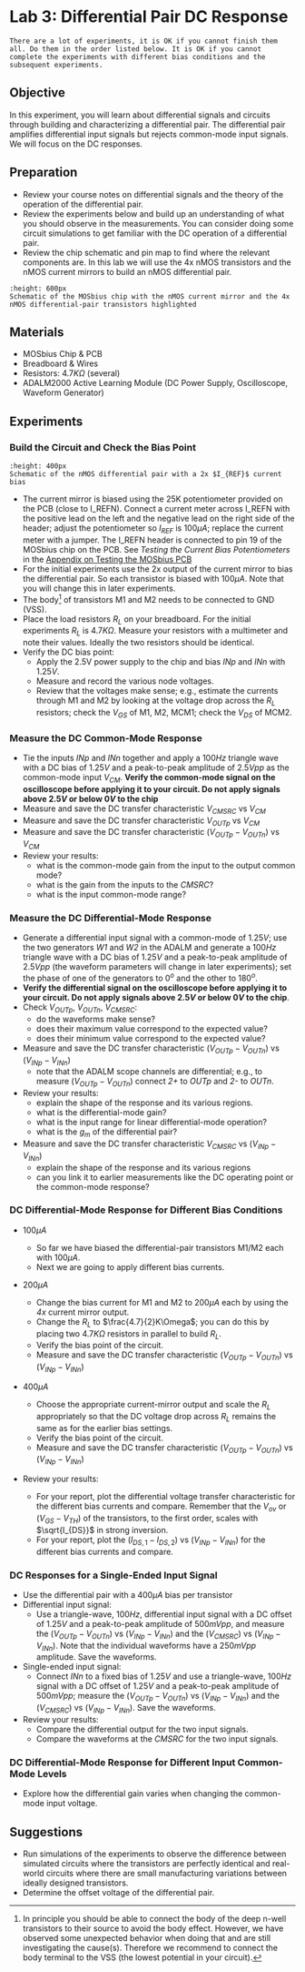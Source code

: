 # Lab 3: Differential Pair DC Response

```{attention}
There are a lot of experiments, it is OK if you cannot finish them all. Do them in the order listed below. It is OK if you cannot complete the experiments with different bias conditions and the subsequent experiments. 
 ```
 
## Objective
In this experiment, you will learn about differential signals and circuits through building and characterizing a differential pair. The differential pair amplifies differential input signals but rejects common-mode input signals. We will focus on the DC responses.  

## Preparation
* Review your course notes on differential signals and the theory of the operation of the differential pair.
* Review the experiments below and build up an understanding of what you should observe in the measurements. You can consider doing some circuit simulations to get familiar with the DC operation of a differential pair.  
* Review the chip schematic and pin map to find where the relevant components are. In this lab we will use the 4x nMOS transistors and the nMOS current mirrors to build an nMOS differential pair. 

```{figure} img/mosbius_cm_nMOS4.png
:height: 600px
Schematic of the MOSbius chip with the nMOS current mirror and the 4x nMOS differential-pair transistors highlighted 
```

## Materials
* MOSbius Chip & PCB
* Breadboard & Wires
* Resistors: $4.7K\Omega$ (several)
* ADALM2000 Active Learning Module (DC Power Supply, Oscilloscope, Waveform Generator)


## Experiments

### Build the Circuit and Check the Bias Point

```{figure} img/lab3_schematic_man.svg
:height: 400px
Schematic of the nMOS differential pair with a 2x $I_{REF}$ current bias
```

- The current mirror is biased using the 25K potentiometer provided on the PCB (close to I_REFN). Connect a current meter across I_REFN with the positive lead on the left and the negative lead on the right side of the header; adjust the potentiometer so $I_{REF}$ is $100\mu A$; replace the current meter with a jumper. The I_REFN header is connected to pin 19 of the MOSbius chip on the PCB. See *Testing the Current Bias Potentiometers* in the [Appendix on Testing the MOSbius PCB](../../app_pcb_test/pcb_test)
- For the initial experiments use the 2x output of the current mirror to bias the differential pair. So each transistor is biased with $100\mu A$. Note that you will change this in later experiments. 
- The body[^body] of transistors M1 and M2 needs to be connected to GND (VSS).
- Place the load resistors $R_L$ on your breadboard. For the initial experiments $R_L$ is $4.7K\Omega$. Measure your resistors with a multimeter and note their values. Ideally the two resistors should be identical. 
- Verify the DC bias point:
    - Apply the 2.5V power supply to the chip and bias *INp* and *INn* with $1.25V$.
    - Measure and record the various node voltages.
    - Review that the voltages make sense; e.g., estimate the currents through M1 and M2 by looking at the voltage drop across the $R_L$ resistors; check the $V_{GS}$ of M1, M2, MCM1; check the $V_{DS}$ of MCM2. 

### Measure the DC Common-Mode Response

- Tie the inputs *INp* and *INn* together and apply a $100Hz$ triangle wave with a DC bias of $1.25V$ and a peak-to-peak amplitude of $2.5Vpp$ as the common-mode input $V_{CM}$. **Verify the common-mode signal on the oscilloscope before applying it to your circuit. Do not apply signals above $2.5V$ or below $0V$ to the chip** 
- Measure and save the DC transfer characteristic $V_{CMSRC}$ vs $V_{CM}$
- Measure and save the DC transfer characteristic $V_{OUTp}$ vs $V_{CM}$
- Measure and save the DC transfer characteristic ($V_{OUTp} - V_{OUTn}$) vs $V_{CM}$
- Review your results:
    - what is the common-mode gain from the input to the output common mode?
    - what is the gain from the inputs to the *CMSRC*?
    - what is the input common-mode range?

### Measure the DC Differential-Mode Response
- Generate a differential input signal with a common-mode of $1.25V$; use the two generators *W1* and *W2* in the ADALM and generate a $100Hz$ triangle wave with a DC bias of $1.25V$ and a peak-to-peak amplitude of $2.5Vpp$ (the waveform parameters will change in later experiments); set the phase of one of the generators to $0^o$ and the other to $180^o$. 
- **Verify the differential signal on the oscilloscope before applying it to your circuit. Do not apply signals above $2.5V$ or below $0V$ to the chip**. 
- Check $V_{OUTp}$, $V_{OUTn}$, $V_{CMSRC}$:
    - do the waveforms make sense? 
    - does their maximum value correspond to the expected value?
    - does their minimum value correspond to the expected value?
- Measure and save the DC transfer characteristic ($V_{OUTp} - V_{OUTn}$) vs ($V_{INp} - V_{INn}$)
    - note that the ADALM scope channels are differential; e.g., to measure ($V_{OUTp} - V_{OUTn}$) connect *2+* to *OUTp* and *2-* to *OUTn*.
- Review your results:
    - explain the shape of the response and its various regions.
    - what is the differential-mode gain?
    - what is the input range for linear differential-mode operation?
    - what is the $g_m$ of the differential pair?
- Measure and save the DC transfer characteristic $V_{CMSRC}$ vs ($V_{INp} - V_{INn}$)
    - explain the shape of the response and its various regions
    - can you link it to earlier measurements like the DC operating point or the common-mode response? 

### DC Differential-Mode Response for Different Bias Conditions

- $100\mu A$ 
    - So far we have biased the differential-pair transistors M1/M2 each with $100\mu A$. 
    - Next we are going to apply different bias currents. 

- $200\mu A$ 
    - Change the bias current for M1 and M2 to $200\mu A$ each by using the *4x* current mirror output.
    - Change the $R_L$ to $\frac{4.7}{2}K\Omega$; you can do this by placing two $4.7K\Omega$ resistors in parallel to build $R_L$.
    - Verify the bias point of the circuit.
    - Measure and save the DC transfer characteristic ($V_{OUTp} - V_{OUTn}$) vs ($V_{INp} - V_{INn}$)
- $400\mu A$
    - Choose the appropriate current-mirror output and scale the $R_L$ appropriately so that the DC voltage drop across $R_L$ remains the same as for the earlier bias settings. 
    - Verify the bias point of the circuit.
    - Measure and save the DC transfer characteristic ($V_{OUTp} - V_{OUTn}$) vs ($V_{INp} - V_{INn}$)
- Review your results:
    - For your report, plot the differential voltage transfer characteristic for the different bias currents and compare. Remember that the $V_{ov}$ or $(V_{GS}-V_{TH})$ of the transistors, to the first order, scales with $\sqrt{I_{DS}}$ in strong inversion.
    - For your report, plot the ($I_{DS,1}-I_{DS,2}$) vs ($V_{INp} - V_{INn}$) for the different bias currents and compare. 

### DC Responses for a Single-Ended Input Signal

- Use the differential pair with a $400\mu A$ bias per transistor
- Differential input signal:
    - Use a triangle-wave, $100Hz$, differential input signal with a DC offset of $1.25V$ and a peak-to-peak amplitude of $500mVpp$, and measure the ($V_{OUTp} - V_{OUTn}$) vs ($V_{INp} - V_{INn}$) and the ($V_{CMSRC}$) vs ($V_{INp} - V_{INn}$). Note that the individual waveforms have a $250mVpp$ amplitude. Save the waveforms.
- Single-ended input signal:
    - Connect *INn* to a fixed bias of $1.25V$ and use a triangle-wave, $100Hz$ signal with a DC offset of $1.25V$ and a peak-to-peak amplitude of $500mVpp$; measure the ($V_{OUTp} - V_{OUTn}$) vs ($V_{INp} - V_{INn}$) and the ($V_{CMSRC}$) vs ($V_{INp} - V_{INn}$). Save the waveforms.
- Review your results:
    - Compare the differential output for the two input signals.
    - Compare the waveforms at the *CMSRC* for the two input signals. 

### DC Differential-Mode Response for Different Input Common-Mode Levels

- Explore how the differential gain varies when changing the common-mode input voltage.    

## Suggestions

* Run simulations of the experiments to observe the difference between simulated circuits where the transistors are perfectly identical and real-world circuits where there are small manufacturing variations between ideally designed transistors.
* Determine the offset voltage of the differential pair.

[^body]: In principle you should be able to connect the body of the deep n-well transistors to their source to avoid the body effect. However, we have observed some unexpected behavior when doing that and are still investigating the cause(s). Therefore we recommend to connect the body terminal to the VSS (the lowest potential in your circuit).
